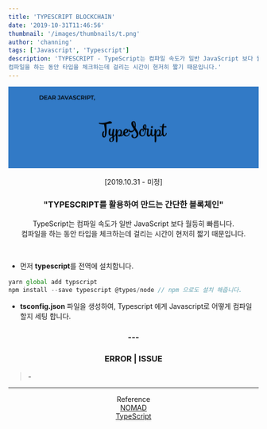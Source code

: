 ```yaml
---
title: 'TYPESCRIPT BLOCKCHAIN'
date: '2019-10-31T11:46:56'
thumbnail: '/images/thumbnails/t.png'
author: 'channing'
tags: ['Javascript', 'Typescript']
description: 'TYPESCRIPT - TypeScript는 컴파일 속도가 일반 JavaScript 보다 월등히 빠릅니다.
컴파일을 하는 동안 타입을 체크하는데 걸리는 시간이 현저히 짧기 때문입니다.'
---
```


![TypeScript](./t.png)

<center>
[2019.10.31 - 미정]

### "TYPESCRIPT를 활용하여 만드는 간단한 블록체인"

TypeScript는 컴파일 속도가 일반 JavaScript 보다 월등히 빠릅니다.<br>
컴파일을 하는 동안 타입을 체크하는데 걸리는 시간이 현저히 짧기 때문입니다.

</center>
<br>

- 먼저 **typescript**를 전역에 설치합니다.
  <br>

```javascript
yarn global add typscript
npm install --save typescript @types/node // npm 으로도 설치 해줍니다.
```

- **tsconfig.json** 파일을 생성하여, Typescript 에게 Javascript로 어떻게 컴파일 할지 세팅 합니다.


<center>

### ---

### ERROR | ISSUE

</center>

> <b> - </b> 
    
    
<hr />
<center>

Reference <br>
[NOMAD](https://academy.nomadcoders.co/courses/303219/lectures/4975930)<br>
[TypeScript](http://blog.haandol.com/2017/04/27/typescript2-experss-tutorial-part-one.html)

</center>
